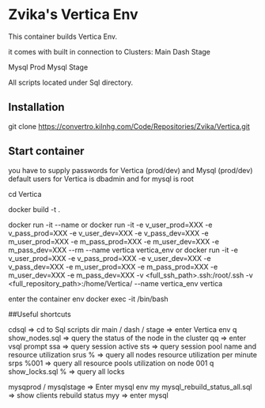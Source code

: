 # Zvika's Vertica Env

This container builds Vertica Env.

it comes with built in connection to Clusters:
Main
Dash
Stage

Mysql Prod
Mysql Stage

All scripts located under Sql directory.

## Installation

git clone https://convertro.kilnhg.com/Code/Repositories/Zvika/Vertica.git

## Start container

you have to supply passwords for Vertica (prod/dev) and Mysql (prod/dev)
default users for Vertica is dbadmin and for mysql is root

cd Vertica

docker build -t <Your Image Name> .

docker run -it --name <Your Container Name>  <Your Image Name>
or
docker run -it -e v_user_prod=XXX -e v_pass_prod=XXX -e v_user_dev=XXX -e v_pass_dev=XXX -e m_user_prod=XXX -e m_pass_prod=XXX -e m_user_dev=XXX -e m_pass_dev=XXX --rm --name vertica  vertica_env
or
docker run -it -e v_user_prod=XXX -e v_pass_prod=XXX -e v_user_dev=XXX -e v_pass_dev=XXX -e m_user_prod=XXX -e m_pass_prod=XXX -e m_user_dev=XXX -e m_pass_dev=XXX -v <full_ssh_path>.ssh:/root/.ssh -v <full_repository_path>:/home/Vertica/ --name vertica_env  vertica


enter the container env
docker exec -it <container id> /bin/bash

##Useful shortcuts

cdsql => cd to Sql scripts dir
main / dash / stage => enter Vertica env
q show_nodes.sql => query the status of the node in the cluster
qq  => enter vsql prompt
ssa => query session active
sts => query session pool name and resource utilization
srus % => query all nodes resource utilization per minute
srps %001 => query all resource pools utilization on node 001
q show_locks.sql % => query all locks

mysqprod / mysqlstage => Enter mysql env
my mysql_rebuild_status_all.sql => show clients rebuild status
myy => enter mysql

